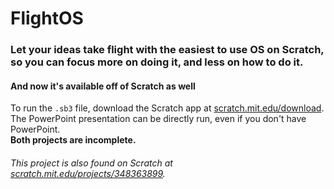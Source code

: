 FlightOS
=========

### Let your ideas take flight with the easiest to use OS on Scratch, so you can focus more on doing it, and less on how to do it.
#### And now it's available off of Scratch as well

To run the `.sb3` file, download the Scratch app at [scratch.mit.edu/download](https://scratch.mit.edu/download/). The PowerPoint presentation can be directly run, even if you don't have PowerPoint.  
**Both projects are incomplete.**

###### This project is also found on Scratch at [scratch.mit.edu/projects/348363899](https://scratch.mit.edu/projects/348363899/).
